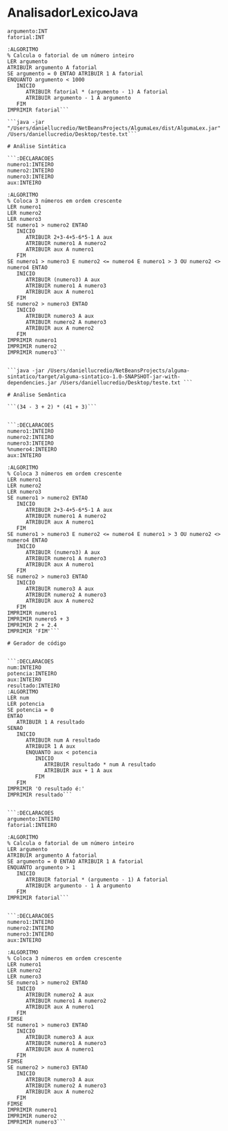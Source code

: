 # AnalisadorLexicoJava

```:DECLARACOES
argumento:INT
fatorial:INT

:ALGORITMO
% Calcula o fatorial de um número inteiro
LER argumento
ATRIBUIR argumento A fatorial
SE argumento = 0 ENTAO ATRIBUIR 1 A fatorial
ENQUANTO argumento < 1000
   INICIO
      ATRIBUIR fatorial * (argumento - 1) A fatorial
      ATRIBUIR argumento - 1 A argumento
   FIM
IMPRIMIR fatorial```

```java -jar "/Users/daniellucredio/NetBeansProjects/AlgumaLex/dist/AlgumaLex.jar" /Users/daniellucredio/Desktop/teste.txt```

# Análise Sintática

```:DECLARACOES
numero1:INTEIRO
numero2:INTEIRO
numero3:INTEIRO
aux:INTEIRO

:ALGORITMO
% Coloca 3 números em ordem crescente
LER numero1
LER numero2
LER numero3
SE numero1 > numero2 ENTAO
   INICIO
      ATRIBUIR 2+3-4+5-6*5-1 A aux
      ATRIBUIR numero1 A numero2
      ATRIBUIR aux A numero1
   FIM 
SE numero1 > numero3 E numero2 <= numero4 E numero1 > 3 OU numero2 <> numero4 ENTAO
   INICIO
      ATRIBUIR (numero3) A aux
      ATRIBUIR numero1 A numero3
      ATRIBUIR aux A numero1
   FIM
SE numero2 > numero3 ENTAO
   INICIO
      ATRIBUIR numero3 A aux
      ATRIBUIR numero2 A numero3
      ATRIBUIR aux A numero2
   FIM
IMPRIMIR numero1
IMPRIMIR numero2
IMPRIMIR numero3```


```java -jar /Users/daniellucredio/NetBeansProjects/alguma-sintatico/target/alguma-sintatico-1.0-SNAPSHOT-jar-with-dependencies.jar /Users/daniellucredio/Desktop/teste.txt ```

# Análise Semântica 

```(34 - 3 + 2) * (41 + 3)```


```:DECLARACOES
numero1:INTEIRO
numero2:INTEIRO
numero3:INTEIRO
%numero4:INTEIRO
aux:INTEIRO

:ALGORITMO
% Coloca 3 números em ordem crescente
LER numero1
LER numero2
LER numero3
SE numero1 > numero2 ENTAO
   INICIO
      ATRIBUIR 2+3-4+5-6*5-1 A aux
      ATRIBUIR numero1 A numero2
      ATRIBUIR aux A numero1
   FIM 
SE numero1 > numero3 E numero2 <= numero4 E numero1 > 3 OU numero2 <> numero4 ENTAO
   INICIO
      ATRIBUIR (numero3) A aux
      ATRIBUIR numero1 A numero3
      ATRIBUIR aux A numero1
   FIM
SE numero2 > numero3 ENTAO
   INICIO
      ATRIBUIR numero3 A aux
      ATRIBUIR numero2 A numero3
      ATRIBUIR aux A numero2
   FIM
IMPRIMIR numero1
IMPRIMIR numero5 + 3
IMPRIMIR 2 + 2.4
IMPRIMIR 'FIM'```

# Gerador de código


```:DECLARACOES
num:INTEIRO
potencia:INTEIRO
aux:INTEIRO
resultado:INTEIRO
:ALGORITMO
LER num
LER potencia
SE potencia = 0
ENTAO
   ATRIBUIR 1 A resultado
SENAO
   INICIO
      ATRIBUIR num A resultado
      ATRIBUIR 1 A aux
      ENQUANTO aux < potencia
         INICIO
            ATRIBUIR resultado * num A resultado
            ATRIBUIR aux + 1 A aux
         FIM
   FIM
IMPRIMIR 'O resultado é:'
IMPRIMIR resultado```


```:DECLARACOES
argumento:INTEIRO
fatorial:INTEIRO

:ALGORITMO
% Calcula o fatorial de um número inteiro
LER argumento
ATRIBUIR argumento A fatorial
SE argumento = 0 ENTAO ATRIBUIR 1 A fatorial
ENQUANTO argumento > 1
   INICIO
      ATRIBUIR fatorial * (argumento - 1) A fatorial
      ATRIBUIR argumento - 1 A argumento
   FIM
IMPRIMIR fatorial```


```:DECLARACOES
numero1:INTEIRO
numero2:INTEIRO
numero3:INTEIRO
aux:INTEIRO

:ALGORITMO
% Coloca 3 números em ordem crescente
LER numero1
LER numero2
LER numero3
SE numero1 > numero2 ENTAO
   INICIO
      ATRIBUIR numero2 A aux
      ATRIBUIR numero1 A numero2
      ATRIBUIR aux A numero1
   FIM 
FIMSE
SE numero1 > numero3 ENTAO
   INICIO
      ATRIBUIR numero3 A aux
      ATRIBUIR numero1 A numero3
      ATRIBUIR aux A numero1
   FIM
FIMSE
SE numero2 > numero3 ENTAO
   INICIO
      ATRIBUIR numero3 A aux
      ATRIBUIR numero2 A numero3
      ATRIBUIR aux A numero2
   FIM
FIMSE
IMPRIMIR numero1
IMPRIMIR numero2
IMPRIMIR numero3```

